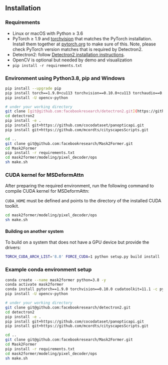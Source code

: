 ## Installation

### Requirements
- Linux or macOS with Python ≥ 3.6
- PyTorch ≥ 1.9 and [torchvision](https://github.com/pytorch/vision/) that matches the PyTorch installation.
  Install them together at [pytorch.org](https://pytorch.org) to make sure of this. Note, please check
  PyTorch version matches that is required by Detectron2.
- Detectron2: follow [Detectron2 installation instructions](https://detectron2.readthedocs.io/tutorials/install.html).
- OpenCV is optional but needed by demo and visualization
- `pip install -r requirements.txt`

### Environment using Python3.8, pip and Windows 
```bash
pip install --upgrade pip
pip install torch==1.9.0+cu113 torchvision==0.10.0+cu113 torchaudio==0.9.0 -f https://download.pytorch.org/whl/torch_stable.html
pip install -U opencv-python

# under your working directory
git clone [git@github.com:facebookresearch/detectron2.git](https://github.com/facebookresearch/detectron2.git)
cd detectron2
pip install -e .
pip install git+https://github.com/cocodataset/panopticapi.git
pip install git+https://github.com/mcordts/cityscapesScripts.git

cd ..
git clone git@github.com:facebookresearch/Mask2Former.git
cd Mask2Former
pip install -r requirements.txt
cd mask2former/modeling/pixel_decoder/ops
sh make.sh
```

### CUDA kernel for MSDeformAttn
After preparing the required environment, run the following command to compile CUDA kernel for MSDeformAttn:

`CUDA_HOME` must be defined and points to the directory of the installed CUDA toolkit.

```bash
cd mask2former/modeling/pixel_decoder/ops
sh make.sh
```

#### Building on another system
To build on a system that does not have a GPU device but provide the drivers:
```bash
TORCH_CUDA_ARCH_LIST='8.0' FORCE_CUDA=1 python setup.py build install
```

### Example conda environment setup
```bash
conda create --name mask2former python=3.8 -y
conda activate mask2former
conda install pytorch==1.9.0 torchvision==0.10.0 cudatoolkit=11.1 -c pytorch -c nvidia
pip install -U opencv-python

# under your working directory
git clone git@github.com:facebookresearch/detectron2.git
cd detectron2
pip install -e .
pip install git+https://github.com/cocodataset/panopticapi.git
pip install git+https://github.com/mcordts/cityscapesScripts.git

cd ..
git clone git@github.com:facebookresearch/Mask2Former.git
cd Mask2Former
pip install -r requirements.txt
cd mask2former/modeling/pixel_decoder/ops
sh make.sh
```
